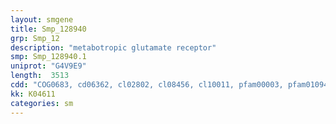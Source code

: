 ```yaml
---
layout: smgene
title: Smp_128940
grp: Smp_12
description: "metabotropic glutamate receptor"
smp: Smp_128940.1
uniprot: "G4V9E9"
length:  3513
cdd: "COG0683, cd06362, cl02802, cl08456, cl10011, pfam00003, pfam01094, pfam07562"
kk: K04611
categories: sm
---
```

